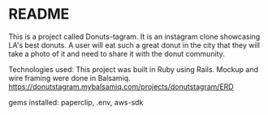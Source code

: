 # README

This is a project called Donuts-tagram.  It is an instagram clone showcasing LA's best donuts.  A user will
eat such a great donut in the city that they will take a photo of it and need to share it with the donut community.  


Technologies used:
This project was built in Ruby using Rails.
Mockup and wire framing were done in Balsamiq.  
https://donutstagram.mybalsamiq.com/projects/donutstagram/ERD

gems installed:
paperclip, .env, aws-sdk
